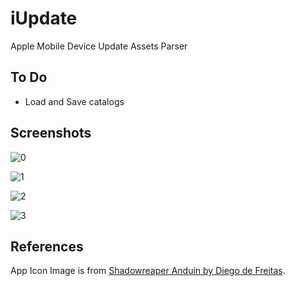 # iUpdate

Apple Mobile Device Update Assets Parser

## To Do

- Load and Save catalogs

## Screenshots

![0](images/0.png)

![1](images/1.png)

![2](images/2.png)

![3](images/2.png)

## References

App Icon Image is from [Shadowreaper Anduin by Diego de Freitas](https://www.artstation.com/artwork/J5Bam).
